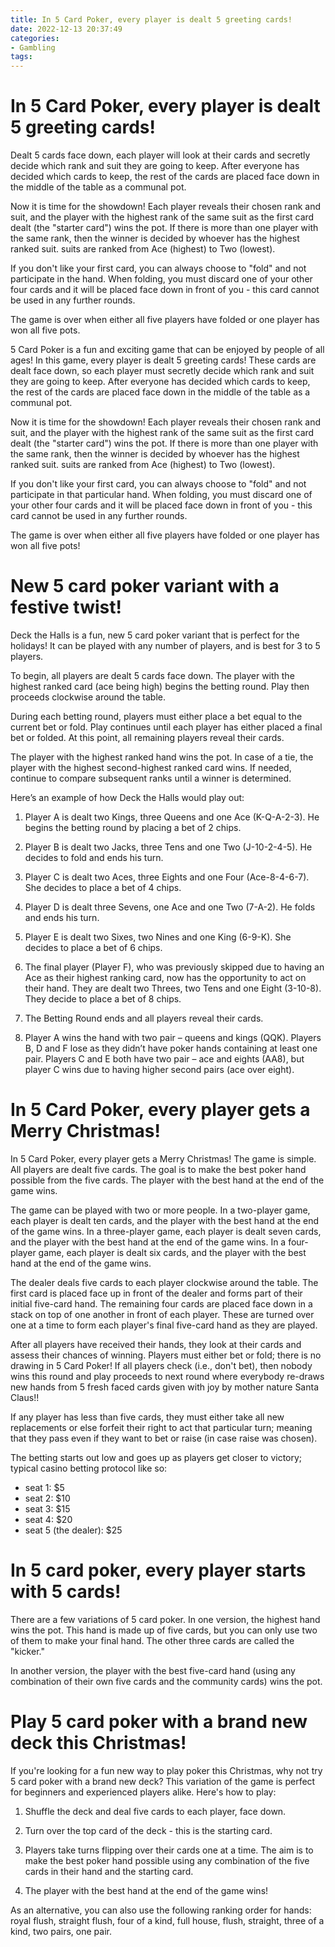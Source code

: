 ```yaml
---
title: In 5 Card Poker, every player is dealt 5 greeting cards!
date: 2022-12-13 20:37:49
categories:
- Gambling
tags:
---
```



#  In 5 Card Poker, every player is dealt 5 greeting cards!

Dealt 5 cards face down, each player will look at their cards and secretly decide which rank and suit they are going to keep. After everyone has decided which cards to keep, the rest of the cards are placed face down in the middle of the table as a communal pot.

Now it is time for the showdown! Each player reveals their chosen rank and suit, and the player with the highest rank of the same suit as the first card dealt (the "starter card") wins the pot. If there is more than one player with the same rank, then the winner is decided by whoever has the highest ranked suit. suits are ranked from Ace (highest) to Two (lowest).

If you don't like your first card, you can always choose to "fold" and not participate in the hand. When folding, you must discard one of your other four cards and it will be placed face down in front of you - this card cannot be used in any further rounds. 

The game is over when either all five players have folded or one player has won all five pots.



5 Card Poker is a fun and exciting game that can be enjoyed by people of all ages! In this game, every player is dealt 5 greeting cards! These cards are dealt face down, so each player must secretly decide which rank and suit they are going to keep. After everyone has decided which cards to keep, the rest of the cards are placed face down in the middle of the table as a communal pot.

Now it is time for the showdown! Each player reveals their chosen rank and suit, and the player with the highest rank of the same suit as the first card dealt (the "starter card") wins the pot. If there is more than one player with the same rank, then the winner is decided by whoever has the highest ranked suit. suits are ranked from Ace (highest) to Two (lowest).

If you don't like your first card, you can always choose to "fold" and not participate in that particular hand. When folding, you must discard one of your other four cards and it will be placed face down in front of you - this card cannot be used in any further rounds. 

The game is over when either all five players have folded or one player has won all five pots!

#  New 5 card poker variant with a festive twist!

Deck the Halls is a fun, new 5 card poker variant that is perfect for the holidays! It can be played with any number of players, and is best for 3 to 5 players.

To begin, all players are dealt 5 cards face down. The player with the highest ranked card (ace being high) begins the betting round. Play then proceeds clockwise around the table.

During each betting round, players must either place a bet equal to the current bet or fold. Play continues until each player has either placed a final bet or folded. At this point, all remaining players reveal their cards.

The player with the highest ranked hand wins the pot. In case of a tie, the player with the highest second-highest ranked card wins. If needed, continue to compare subsequent ranks until a winner is determined.

Here’s an example of how Deck the Halls would play out:


1) Player A is dealt two Kings, three Queens and one Ace (K-Q-A-2-3). He begins the betting round by placing a bet of 2 chips.
3) Player B is dealt two Jacks, three Tens and one Two (J-10-2-4-5). He decides to fold and ends his turn. 
4) Player C is dealt two Aces, three Eights and one Four (Ace-8-4-6-7). She decides to place a bet of 4 chips. 
5) Player D is dealt three Sevens, one Ace and one Two (7-A-2). He folds and ends his turn. 
6) Player E is dealt two Sixes, two Nines and one King (6-9-K). She decides to place a bet of 6 chips. 
7) The final player (Player F), who was previously skipped due to having an Ace as their highest ranking card, now has the opportunity to act on their hand. They are dealt two Threes, two Tens and one Eight (3-10-8). They decide to place a bet of 8 chips. 

8) The Betting Round ends and all players reveal their cards. 
9) Player A wins the hand with two pair – queens and kings (QQK). Players B, D and F lose as they didn’t have poker hands containing at least one pair. Players C and E both have two pair – ace and eights (AA8), but player C wins due to having higher second pairs (ace over eight).

#  In 5 Card Poker, every player gets a Merry Christmas!

In 5 Card Poker, every player gets a Merry Christmas! The game is simple. All players are dealt five cards. The goal is to make the best poker hand possible from the five cards. The player with the best hand at the end of the game wins.

The game can be played with two or more people. In a two-player game, each player is dealt ten cards, and the player with the best hand at the end of the game wins. In a three-player game, each player is dealt seven cards, and the player with the best hand at the end of the game wins. In a four-player game, each player is dealt six cards, and the player with the best hand at the end of the game wins.

The dealer deals five cards to each player clockwise around the table. The first card is placed face up in front of the dealer and forms part of their initial five-card hand. The remaining four cards are placed face down in a stack on top of one another in front of each player. These are turned over one at a time to form each player's final five-card hand as they are played.

After all players have received their hands, they look at their cards and assess their chances of winning. Players must either bet or fold; there is no drawing in 5 Card Poker! If all players check (i.e., don't bet), then nobody wins this round and play proceeds to next round where everybody re-draws new hands from 5 fresh faced cards given with joy by mother nature Santa Claus!!

If any player has less than five cards, they must either take all new replacements or else forfeit their right to act that particular turn; meaning that they pass even if they want to bet or raise (in case raise was chosen). 

  The betting starts out low and goes up as players get closer to victory; typical casino betting protocol like so: 

  * seat 1: $5 
* seat 2: $10 
* seat 3: $15 
* seat 4: $20 
* seat 5 (the dealer): $25

#  In 5 card poker, every player starts with 5 cards!

There are a few variations of 5 card poker. In one version, the highest hand wins the pot. This hand is made up of five cards, but you can only use two of them to make your final hand. The other three cards are called the "kicker."

In another version, the player with the best five-card hand (using any combination of their own five cards and the community cards) wins the pot.


#  Play 5 card poker with a brand new deck this Christmas!

If you're looking for a fun new way to play poker this Christmas, why not try 5 card poker with a brand new deck? This variation of the game is perfect for beginners and experienced players alike. Here's how to play:

1. Shuffle the deck and deal five cards to each player, face down.

2. Turn over the top card of the deck - this is the starting card.

3. Players take turns flipping over their cards one at a time. The aim is to make the best poker hand possible using any combination of the five cards in their hand and the starting card.

4. The player with the best hand at the end of the game wins!

As an alternative, you can also use the following ranking order for hands: royal flush, straight flush, four of a kind, full house, flush, straight, three of a kind, two pairs, one pair.